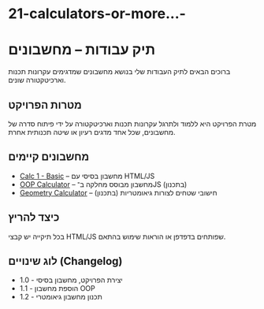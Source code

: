 # 21-calculators-or-more...-
# תיק עבודות – מחשבונים

ברוכים הבאים לתיק העבודות שלי בנושא מחשבונים שמדגימים עקרונות תכנות וארכיטקטורה שונים.

## מטרות הפרויקט
מטרת הפרויקט היא ללמוד ולתרגל עקרונות תכנות וארכיטקטורה על ידי פיתוח סדרה של מחשבונים, שכל אחד מדגים רעיון או שיטה תכנותית אחרת.

## מחשבונים קיימים

- [Calc 1 - Basic](./Calc1-basic) – מחשבון בסיסי עם HTML/JS  
- [OOP Calculator](./oop-calculator) – מחשבון מבוסס מחלקה ב־JS
(בתכנון)
- [Geometry Calculator](./geometry-calculator) – חישובי שטחים לצורות גיאומטריות (בתכנון)

## כיצד להריץ
בכל תיקייה יש קבצי HTML/JS שפותחים בדפדפן או הוראות שימוש בהתאם.

## לוג שינויים (Changelog)
- 1.0 - יצירת הפרויקט, מחשבון בסיסי  
- 1.1 - הוספת מחשבון OOP  
- 1.2 - תכנון מחשבון גיאומטרי
